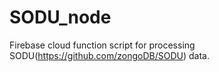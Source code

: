 # SODU_node
Firebase cloud function script for processing SODU(https://github.com/zongoDB/SODU) data.
